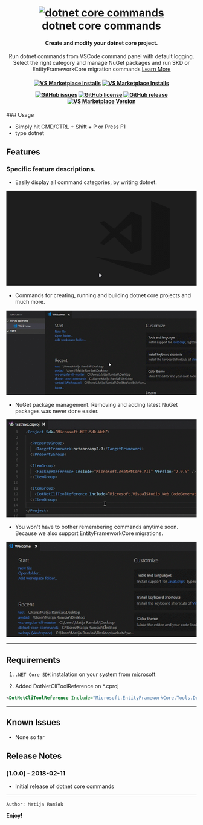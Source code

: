 <h1 align="center">
<a href="https://github.com/matijarmk/dotnet-core-commands"><img src="https://raw.githubusercontent.com/matijarmk/dotnet-core-commands/master/images/Logo.png" alt="dotnet core commands" width="160"></a>
<br>
dotnet core commands
<br>
</h1>
<h4 align="center">Create and modify your dotnet core project. </h4>
<p align="center">Run dotnet commands from VSCode command panel with default logging. Select the right category and manage NuGet packages and run SKD or EntityFrameworkCore migration commands <a href="https://github.com/matijarmk/dotnet-core-commands/wiki"> Learn More</a>
</p>
<h4 align="center">

[![VS Marketplace Installs](https://vsmarketplacebadge.apphb.com/installs/matijarmk.dotnet-core-commands.svg)](https://marketplace.visualstudio.com/items?itemName=matijarmk.dotnet-core-commands)
[![VS Marketplace Installs](https://vsmarketplacebadge.apphb.com/rating-short/matijarmk.dotnet-core-commands.svg)](https://marketplace.visualstudio.com/items?itemName=matijarmk.dotnet-core-commands)

[![GitHub issues](https://img.shields.io/github/issues/matijarmk/dotnet-core-commands.svg)](https://github.com/matijarmk/dotnet-core-commands/issues)
[![GitHub license](https://img.shields.io/github/license/matijarmk/dotnet-core-commands.svg)](https://github.com/matijarmk/dotnet-core-commands/blob/master/LICENSE)
[![GitHub release](https://img.shields.io/github/release/matijarmk/dotnet-core-commands.svg)](https://github.com/matijarmk/dotnet-core-commands.svg/releases) [![VS Marketplace Version](https://vsmarketplacebadge.apphb.com/version-short/matijarmk.dotnet-core-commands.svg)](https://vsmarketplacebadge.apphb.com/version-short/matijarmk.dotnet-core-commands.svg) 

</h4>
### Usage

* Simply hit CMD/CTRL + Shift + P or Press F1
* type dotnet

## Features

### Specific feature descriptions.

* Easily display all command categories, by writing dotnet.

![categories](images/category.gif)

* Commands for creating, running and building dotnet core projects and much more.

![categories](images/SDKcommands.gif)

* NuGet package management. Removing and adding latest NuGet packages was never done easier.

![categories](images/packages.gif)

* You won't have to bother remembering commands anytime soon. Because we also support EntityFrameworkCore migrations.

![categories](images/migrations.gif)

---

## Requirements

1. `.NET Core SDK` instalation on your system from [microsoft](https://www.microsoft.com/net/download)

2. Added DotNetCliToolReference on \*.cproj

```xml
<DotNetCliToolReference Include="Microsoft.EntityFrameworkCore.Tools.DotNet" Version="2.0.0" /> current version
```

---

## Known Issues

* None so far

## Release Notes

### [1.0.0] - 2018-02-11

* Initial release of dotnet core commands

<!-- ### 1.0.1

Fixed issue #.

### 1.1.0

Added features X, Y, and Z. -->

---

`Author: Matija Ramšak`

**Enjoy!**
